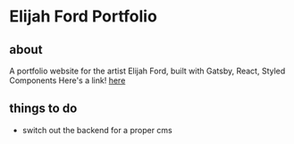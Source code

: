 # Elijah Ford Portfolio

## about

A portfolio website for the artist Elijah Ford, built with Gatsby, React, Styled Components
Here's a link! [here](https://elijahford.com)

## things to do

- switch out the backend for a proper cms
